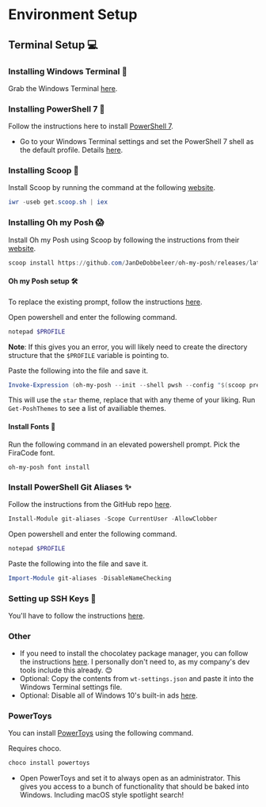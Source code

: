 # Environment Setup

## Terminal Setup 💻

### Installing Windows Terminal 🧪

Grab the Windows Terminal [here](https://www.microsoft.com/store/productId/9N0DX20HK701).

### Installing PowerShell 7 🔨

Follow the instructions here to install [PowerShell 7](https://docs.microsoft.com/en-us/powershell/scripting/install/installing-powershell-core-on-windows?view=powershell-7.1).
- Go to your Windows Terminal settings and set the PowerShell 7 shell as the default profile. Details [here](https://www.thomasmaurer.ch/2020/05/how-to-change-the-windows-terminal-default-shell-profile/).

### Installing Scoop 🥄

Install Scoop by running the command at the following [website](https://scoop.sh/).
```powershell
iwr -useb get.scoop.sh | iex
```

### Installing Oh my Posh 😱

Install Oh my Posh using Scoop by following the instructions from their [website](https://ohmyposh.dev/docs/installation#2-install-oh-my-posh).
```powershell
scoop install https://github.com/JanDeDobbeleer/oh-my-posh/releases/latest/download/oh-my-posh.json
```

#### Oh my Posh setup 🛠

To replace the existing prompt, follow the instructions [here](https://ohmyposh.dev/docs/installation#3-replace-your-existing-prompt).

Open powershell and enter the following command.
```powershell
notepad $PROFILE
```
**Note**: If this gives you an error, you will likely need to create the directory structure that the `$PROFILE` variable is pointing to.

Paste the following into the file and save it.
```powershell
Invoke-Expression (oh-my-posh --init --shell pwsh --config "$(scoop prefix oh-my-posh)/themes/star.omp.json")
```
This will use the `star` theme, replace that with any theme of your liking. Run `Get-PoshThemes` to see a list of availiable themes.

#### Install Fonts 🧾

Run the following command in an elevated powershell prompt. Pick the FiraCode font.
```shell
oh-my-posh font install
```

### Install PowerShell Git Aliases ✨

Follow the instructions from the GitHub repo [here](https://github.com/gluons/powershell-git-aliases).

```powershell
Install-Module git-aliases -Scope CurrentUser -AllowClobber
```

Open powershell and enter the following command.
```powershell
notepad $PROFILE
```
Paste the following into the file and save it.
```powershell
Import-Module git-aliases -DisableNameChecking
```

### Setting up SSH Keys 🔑

You'll have to follow the instructions [here](https://docs.github.com/en/github/authenticating-to-github/generating-a-new-ssh-key-and-adding-it-to-the-ssh-agent).

### Other

- If you need to install the chocolatey package manager, you can follow the instructions [here](https://chocolatey.org/). I personally don't need to, as my company's dev tools include this already. 😊
- Optional: Copy the contents from `wt-settings.json` and paste it into the Windows Terminal settings file.
- Optional: Disable all of Windows 10's built-in ads [here](https://www.howtogeek.com/269331/how-to-disable-all-of-windows-10s-built-in-advertising).

### PowerToys

You can install [PowerToys](https://github.com/microsoft/PowerToys) using the following command.

Requires choco.
```powershell
choco install powertoys
```

- Open PowerToys and set it to always open as an administrator. This gives you access to a bunch of functionality that should be baked into Windows. Including macOS style spotlight search!
